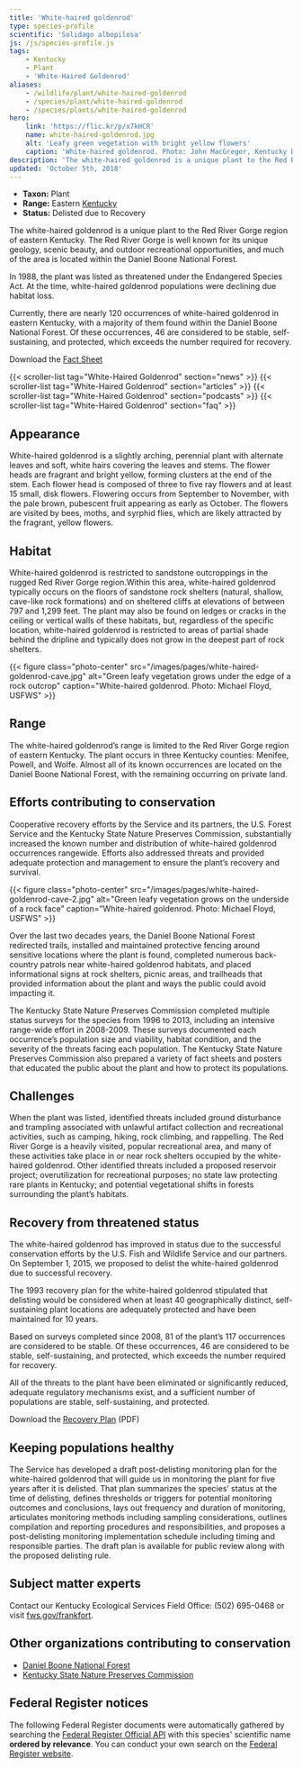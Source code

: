 ```yaml
---
title: 'White-haired goldenrod'
type: species-profile
scientific: 'Solidago albopilosa'
js: /js/species-profile.js
tags:
    - Kentucky
    - Plant
    - 'White-Haired Goldenrod'
aliases:
    - /wildlife/plant/white-haired-goldenrod
    - /species/plant/white-haired-goldenrod
    - /species/plants/white-haired-goldenrod
hero:
    link: 'https://flic.kr/p/x7kHCR'
    name: white-haired-goldenrod.jpg
    alt: 'Leafy green vegetation with bright yellow flowers'
    caption: 'White-haired goldenrod. Photo: John MacGregor, Kentucky Dept. of Fish and Wildlife Resources'
description: 'The white-haired goldenrod is a unique plant to the Red River Gorge region of eastern Kentucky.  The Red River Gorge is well known for its unique geology, scenic beauty, and outdoor recreational opportunities, and much of the area is located within the Daniel Boone National Forest.'
updated: 'October 5th, 2018'
---
```


- **Taxon:** Plant
- **Range:** Eastern [Kentucky](/kentucky)
- **Status:** Delisted due to Recovery

The white-haired goldenrod is a unique plant to the Red River Gorge region of eastern Kentucky.  The Red River Gorge is well known for its unique geology, scenic beauty, and outdoor recreational opportunities, and much of the area is located within the Daniel Boone National Forest.

In 1988, the plant was listed as threatened under the Endangered Species Act. At the time, white-haired goldenrod populations were declining due habitat loss.

Currently, there are nearly 120 occurrences of white-haired goldenrod in eastern Kentucky, with a majority of them found within the Daniel Boone National Forest.  Of these occurrences, 46 are considered to be stable, self-sustaining, and protected, which exceeds the number required for recovery.

Download the [Fact Sheet](/pdf/fact-sheet/white-haired-goldenrod.pdf)

{{< scroller-list tag="White-Haired Goldenrod" section="news" >}}
{{< scroller-list tag="White-Haired Goldenrod" section="articles" >}}
{{< scroller-list tag="White-Haired Goldenrod" section="podcasts" >}}
{{< scroller-list tag="White-Haired Goldenrod" section="faq" >}}

## Appearance

White-haired goldenrod is a slightly arching, perennial plant with alternate leaves and soft, white hairs covering the leaves and stems. The flower heads are fragrant and bright yellow, forming clusters at the end of the stem. Each flower head is composed of three to five ray flowers and at least 15 small, disk flowers. Flowering occurs from September to November, with the pale brown, pubescent fruit appearing as early as October. The flowers are visited by bees, moths, and syrphid flies, which are likely attracted by the fragrant, yellow flowers.

## Habitat

White-haired goldenrod is restricted to sandstone outcroppings in the rugged Red River Gorge region.Within this area, white-haired goldenrod typically occurs on the floors of sandstone rock shelters (natural, shallow, cave-like rock formations) and on sheltered cliffs at elevations of between 797 and 1,299 feet.  The plant may also be found on ledges or cracks in the ceiling or vertical walls of these habitats, but, regardless of the specific location, white-haired goldenrod is restricted to areas of partial shade behind the dripline and typically does not grow in the deepest part of rock shelters.

{{< figure class="photo-center" src="/images/pages/white-haired-goldenrod-cave.jpg" alt="Green leafy vegetation grows under the edge of a rock outcrop" caption="White-haired goldenrod. Photo: Michael Floyd, USFWS" >}}

## Range

The white-haired goldenrod’s range is limited to the Red River Gorge region of eastern Kentucky.  The plant occurs in three Kentucky counties: Menifee, Powell, and Wolfe. Almost all of its known occurrences are located on the Daniel Boone National Forest, with the remaining occurring on private land.

## Efforts contributing to conservation

Cooperative recovery efforts by the Service and its partners, the U.S. Forest Service and the Kentucky State Nature Preserves Commission, substantially increased the known number and distribution of white-haired goldenrod occurrences rangewide.  Efforts also addressed threats and provided adequate protection and management to ensure the plant’s recovery and survival.

{{< figure class="photo-center" src="/images/pages/white-haired-goldenrod-cave-2.jpg" alt="Green leafy vegetation grows on the underside of a rock face" caption="White-haired goldenrod. Photo: Michael Floyd, USFWS" >}}

Over the last two decades years, the Daniel Boone National Forest redirected trails, installed and maintained protective fencing around sensitive locations where the plant is found, completed numerous back-country patrols near white-haired goldenrod habitats, and placed informational signs at rock shelters, picnic areas, and trailheads that provided information about the plant and ways the public could avoid impacting it.

The Kentucky State Nature Preserves Commission completed multiple status surveys for the species from 1996 to 2013, including an intensive range-wide effort in 2008-2009.  These surveys documented each occurrence’s population size and viability, habitat condition, and the severity of the threats facing each population.  The Kentucky State Nature Preserves Commission also prepared a variety of fact sheets and posters that educated the public about the plant and how to protect its populations.

## Challenges

When the plant was listed, identified threats included ground disturbance and trampling associated with unlawful artifact collection and recreational activities, such as camping, hiking, rock climbing, and rappelling. The Red River Gorge is a heavily visited, popular recreational area, and many of these activities take place in or near rock shelters occupied by the white-haired goldenrod. Other identified threats included a proposed reservoir project; overutilization for recreational purposes; no state law protecting rare plants in Kentucky; and potential vegetational shifts in forests surrounding the plant’s habitats.

## Recovery from threatened status

The white-haired goldenrod has improved in status due to the successful conservation efforts by the U.S. Fish and Wildlife Service and our partners.  On September 1, 2015, we proposed to delist the white-haired goldenrod due to successful recovery.

The 1993 recovery plan for the white-haired goldenrod stipulated that delisting would be considered when at least 40 geographically distinct, self- sustaining plant locations are adequately protected and have been maintained for 10 years.

Based on surveys completed since 2008, 81 of the plant’s 117 occurrences are considered to be stable. Of these occurrences, 46 are considered to be stable, self-sustaining, and protected, which exceeds the number required for recovery.

All of the threats to the plant have been eliminated or significantly reduced, adequate regulatory mechanisms exist, and a sufficient number of populations are stable, self-sustaining, and protected.

Download the [Recovery Plan](http://ecos.fws.gov/docs/recovery_plan/930928.pdf) (PDF)

## Keeping populations healthy

The Service has developed a draft post-delisting monitoring plan for the white-haired goldenrod that will guide us in monitoring the plant for five years after it is delisted. That plan summarizes the species’ status at the time of delisting, defines thresholds or triggers for potential monitoring outcomes and conclusions, lays out frequency and duration of monitoring, articulates monitoring methods including sampling considerations, outlines compilation and reporting procedures and responsibilities, and proposes a post-delisting monitoring implementation schedule including timing and responsible parties. The draft plan is available for public review along with the proposed delisting rule.

## Subject matter experts

Contact our Kentucky Ecological Services Field Office:
(502) 695-0468 or visit [fws.gov/frankfort](www.fws.gov/frankfort/).

## Other organizations contributing to conservation

- [Daniel Boone National Forest](http://www.fs.usda.gov/main/dbnf/home)
- [Kentucky State Nature Preserves Commission](http://naturepreserves.ky.gov/Pages/default.aspx)

## Federal Register notices

The following Federal Register documents were automatically gathered by searching the [Federal Register Official API](https://www.federalregister.gov/blog/learn/developers) with this species' scientific name **ordered by relevance**. You can conduct your own search on the [Federal Register website](https://www.federalregister.gov/articles/search).
